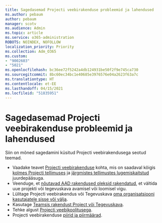 ```yaml
---
title: Sagedasemad Projecti veebirakenduse probleemid ja lahendused
ms.author: pebaum
author: pebaum
manager: scotv
ms.audience: Admin
ms.topic: article
ms.service: o365-administration
ROBOTS: NOINDEX, NOFOLLOW
localization_priority: Priority
ms.collection: Adm_O365
ms.custom:
- "9002603"
- "5021"
ms.openlocfilehash: bc36ee72f5242a4db124931be50f2f9e745ca730
ms.sourcegitcommit: 8bc60ec34bc1e40685e3976576e04a2623f63a7c
ms.translationtype: HT
ms.contentlocale: et-EE
ms.lasthandoff: 04/15/2021
ms.locfileid: "51835951"
---
```

# <a name="project-for-the-web-common-issues-and-resolutions"></a>Sagedasemad Projecti veebirakenduse probleemid ja lahendused

Siin on mõned sagedamini küsitud Projecti veebirakendusega seotud teemad.

- Vaadake teavet [Projecti veebirakenduse](https://support.microsoft.com/office/what-is-project-for-the-web-c19b2421-3c9d-4037-97c6-f66b6e1d2eb5) kohta, mis on saadaval kõigis [kolmes Projecti tellimuses](https://products.office.com/project/compare-microsoft-project-management-software) ja [järgmistes tellimustes lugemiskaitstud](https://docs.microsoft.com/project-for-the-web/office-365-user-view-access-to-project-and-roadmap) juurdepääsuga.
- Veenduge, et [nõutavad AAD rakendused oleksid rakendatud](https://techcommunity.microsoft.com/t5/project-support-blog/roadmap-have-you-disabled-some-necessary-services/ba-p/815067), et vältida uue projekti või tegevuskava avamisel või loomisel vigu.
- Lülitage Projecti veebirakendus või Tegevuskava [oma organisatsiooni kasutajatele sisse või välja](https://docs.microsoft.com/project-for-the-web/turn-project-for-the-web-off).
- Kasutage [Teamsis rakendust Project või Tegevuskava](https://support.microsoft.com/office/2dc584e6-2f6c-4e2d-9008-0b3f6845eb52).
- Tehke algust [Projecti veebikoolitusega](https://support.office.com/article/50bf3e29-0f0d-4b7a-9d2c-7c78389b67ad).
- Projecti veebirakenduse [piirid ja piirmäärad](https://docs.microsoft.com/project-for-the-web/project-for-the-web-limits-and-boundaries).

